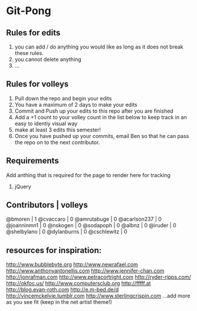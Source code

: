 Git-Pong
=========
Rules for edits
-----------
1. you can add / do anything you would like as long as it does not break these rules.
2. you cannot delete anything
3. ...

Rules for volleys
-----------
1. Pull down the repo and begin your edits
2. You have a maximum of 2 days to make your edits
3. Commit and Push up your edits to this repo after you are finished
4. Add a +1 count to your volley count in the list below to keep track in an easy to identiy visual way 
5. make at least 3 edits this semester!
6. Once you have pushed up your commits, email Ben so that he can pass the repo on to the next contributor.

Requirements
-----------
Add anthing that is required for the page to render here for tracking
1. jQuery

Contributors | volleys
-----------
@bmoren | 1
@cvaccaro | 0
@amrutabuge | 0
@acarlson237 | 0
@joanninmn1 | 0
@nskogen | 0
@sodapoph | 0
@albnz | 0
@iruder | 0
@shelbylano | 0
@dylanburns | 0
@cschlewitz | 0

resources for inspiration:
-------------
http://www.bubblebyte.org
http://www.newrafael.com
http://www.anthonyantonellis.com
http://www.jennifer-chan.com
http://jonrafman.com
http://www.petracortright.com
http://ryder-ripps.com/
http://okfoc.us/
http://www.computersclub.org
http://fffff.at
http://blog.evan-roth.com
http://e.m-bed.de/d
http://vincemckelvie.tumblr.com
http://www.sterlingcrispin.com
...add more as you see fit (keep in the net artist theme!)

